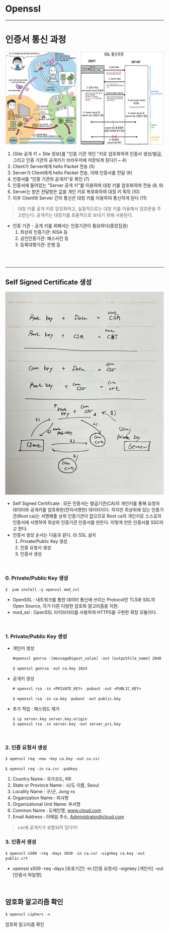 # Openssl

---
# 인증서 통신 과정
![SSL_FLow](../img/ssl_flow.png)
1. {Site 공개 키 + Site 정보}를 "인증 기관 개인 "키로 암호화하여 인증서 생성/발급, 그리고 인증 기관의 공개키가 브라우저에 저장되게 된다(1 ~ 4)
2. Client가 Server에게 hello Packet 전송 (5)
3. Server가 Client에게 hello Packet 전송, 이때 인증서를 전달 (6)
4. 인증서를 "인증 기관의 공개키"로 확인 (7)
5. 인증서에 들어있는 "Server 공개 키"를 이용하여 대칭 키를 암호화하여 전송 (8, 9)
6. Server는 받은 전달받은 값을 개인 키로 복호화하여 대칭 키 획득 (10)
7. 이후 Client와 Server 간의 통신은 대칭 키를 이용하여 통신하게 된다 (11)
> 대칭 키를 공개 키로 암호화하고, 실질적으로는 대칭 키를 이용해서 암호문을 주고받는다. 공개키는 대칭키를 효율적으로 보내기 위해 사용된다.

* 인증 기관 - 공개 키를 위해서는 인증기관이 필요하다(중앙집권)
    1) 최상위 인증기관: KISA 등
    2) 공인인증기관: 예스사인 등
    3) 등록대행기관: 은행 등

</br>
</br>



---
## Self Signed Certificate 생성
![Openssl_flow](../img/openssl_flow.jpg)
* Self Signed Certificate : 모든 인증서는 발급기관(CA)의 개인키를 통해 요청자 데이터와 공개키를 암호화한(전자서명한) 데이터이다. 하지만 최상위에 있는 인증기관(Root ca)는 서명해줄 상위 인증기관이 없으므로 Root ca의 개인키로 스스로의 인증서에 서명하여 최상위 인증기관 인증서를 만든다. 이렇게 만든 인증서를 SSC라고 한다.
* 인증서 생성 순서는 다음과 같다.
    0) SSL 설치
    1) Private/Public Key 생성
    2) 인증 요청서 생성
    3) 인증서 생성
</br>

### 0. Private/Public Key 생성
```
$  yum install –y openssl mod_ssl
```
* OpenSSL : 네트워크를 통한 데이터 통신에 쓰이는 Protocol인 TLS와 SSL의 Open Source, 각기 다른 다양한 암호화 알고리즘을 지원.
* mod_ssl : OpenSSL 라이브러리를 사용하여 HTTPS를 구현한 확장 모듈이다.
</br>

### 1. Private/Public Key 생성
* 개인키 생성
    ```
    #openssl genrsa -[messageDigest_value] -out [outputFile_name] 2048

    $ openssl genrsa -out ca.key 1024
    ```
* 공개키 생성
    ```
    # openssl rsa -in <PRIVATE_KEY> -pubout -out <PUBLIC_KEY>

    $ openssl rsa -in ca.key -pubout -out public.key
    ```

* 추가 작업 : 패스워드 제거
    ```
    $ cp server.key server.key.origin
    $ openssl rsa -in server.key -out server_pri.key
    ```
</br>


### 2. 인증 요청서 생성
```
$ openssl req -new -key ca.key -out ca.csr

$ openssl req -in ca.csr -pubkey
```
1) Country Name : 국가코드, KR
2) State or Province Name : 시/도 이름, Seoul
3) Locality Name : 구/군, Jong-ro
4) Organization Name : 회사명
5) Organizational Unit Name: 부서명
6) Common Name : 도메인명, www.cloud.com
7) Email Address : 이메일 주소, Administrator@cloud.com
> csr에 공개키가 포함되어 있다!!!!


### 3. 인증서 생성
```
$ openssl x509 -req -days 3650 -in ca.csr -signkey ca.key -out public.crt
```
* openssl x509 -req -days [유효기간] -in [인증 요청서] -signkey [개인키] -out [인증서 파일명]
</br>


## 암호화 알고리즘 확인
```
$ openssl ciphers -v
```
암호화 알고리즘 확인